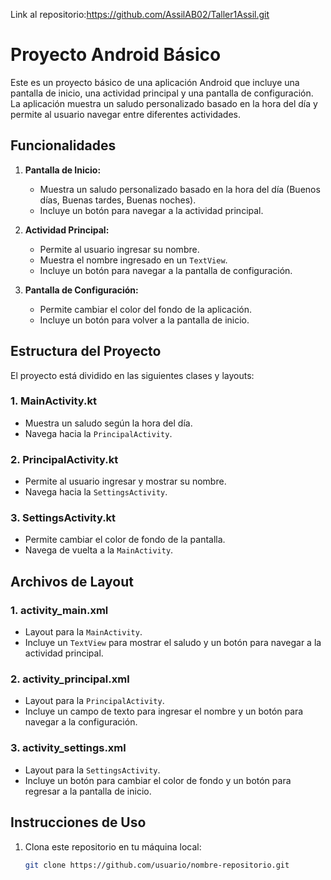 Link al repositorio:https://github.com/AssilAB02/Taller1Assil.git

# Proyecto Android Básico

Este es un proyecto básico de una aplicación Android que incluye una pantalla de inicio, una actividad principal y una pantalla de configuración. La aplicación muestra un saludo personalizado basado en la hora del día y permite al usuario navegar entre diferentes actividades.

## Funcionalidades

1. **Pantalla de Inicio:**
   - Muestra un saludo personalizado basado en la hora del día (Buenos días, Buenas tardes, Buenas noches).
   - Incluye un botón para navegar a la actividad principal.

2. **Actividad Principal:**
   - Permite al usuario ingresar su nombre.
   - Muestra el nombre ingresado en un `TextView`.
   - Incluye un botón para navegar a la pantalla de configuración.

3. **Pantalla de Configuración:**
   - Permite cambiar el color del fondo de la aplicación.
   - Incluye un botón para volver a la pantalla de inicio.

## Estructura del Proyecto

El proyecto está dividido en las siguientes clases y layouts:

### 1. **MainActivity.kt**
   - Muestra un saludo según la hora del día.
   - Navega hacia la `PrincipalActivity`.

### 2. **PrincipalActivity.kt**
   - Permite al usuario ingresar y mostrar su nombre.
   - Navega hacia la `SettingsActivity`.

### 3. **SettingsActivity.kt**
   - Permite cambiar el color de fondo de la pantalla.
   - Navega de vuelta a la `MainActivity`.

## Archivos de Layout

### 1. **activity_main.xml**
   - Layout para la `MainActivity`.
   - Incluye un `TextView` para mostrar el saludo y un botón para navegar a la actividad principal.

### 2. **activity_principal.xml**
   - Layout para la `PrincipalActivity`.
   - Incluye un campo de texto para ingresar el nombre y un botón para navegar a la configuración.

### 3. **activity_settings.xml**
   - Layout para la `SettingsActivity`.
   - Incluye un botón para cambiar el color de fondo y un botón para regresar a la pantalla de inicio.

## Instrucciones de Uso

1. Clona este repositorio en tu máquina local:
   ```bash
   git clone https://github.com/usuario/nombre-repositorio.git
